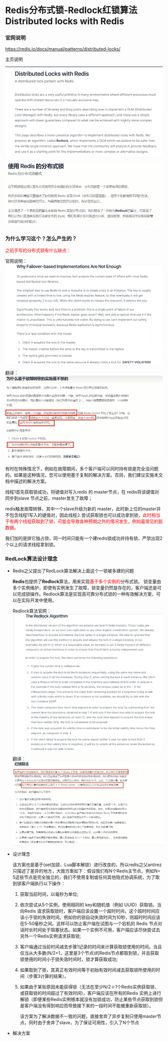 # Redis分布式锁-Redlock红锁算法 Distributed locks with Redis

### 官网说明

https://redis.io/docs/manual/patterns/distributed-locks/

主页说明

![](images/3.RedLock.jpg)

![](images/4.官网翻译.jpg)

### 为什么学习这个？怎么产生的？

<font color = 'red'>之前手写的分布式锁有什么缺点：</font>

官网说明：![](images/5.基于故障转移的实施是不够的.jpg)

翻译：![](images/6.翻译.jpg)

有时在特殊情况下，例如在故障期间，多个客户端可以同时持有锁是完全没问题的。如果是这种情况，您可以使用基于复制的解决方案。否则，我们建议实施本文档中描述的解决方案。

线程1首先获取锁成功，将键值对写入redis 的 master节点，在 redis将该键值对同步到slave 节点之前，master发生了故障；

redis触发故障转移，其中一个slave升级为新的 master，此时新上位的master并不包含线程1写入的键值对，因此线程⒉尝试获取锁也可以成功拿到锁，<font color = 'red'>此时相当于有两个线程获取到了锁，可能会导致各种预期之外的情况发生，例如最常见的脏数据。</font>

我们加的是排它独占锁，同一时间只能有一个建redis锁成功并持有锁，严禁出现2个以上的请求线程拿到锁。

### RedLock算法设计理念

- Redis之父提出了RedLock算法解决上面这个一锁被多建的问题

  **Redis**也提供了**Redlock**算法，用来实现<font color = 'red'>基于多个实例的</font>分布式锁。
  锁变量由多个实例维护，即使有实例发生了故障，锁变量仍然是存在的，客户端还是可以完成锁操作。Redlock算法是实现高可靠分布式锁的一种有效解决方案，可以在实际开发中使用。

  Redlock算法官网：![](images/8.RedLock算法.jpg)

  翻译：![](images/9.翻译.jpg)

- 设计理念

  该方案也是基于(set加锁、Lua脚本解锁）进行改良的，所以redis之父antirez只描述了差异的地方，大致方案如下：假设我们有N个Redis主节点，例如N= 5这些节点是完全独立的，我们不使用复制或任何其他隐式协调系统，为了取到锁客户端执行以下操作：

  1. 获取当前时间，以毫秒为单位;

  2. 依次尝试从5个实例，使用相同的 key和随机值（例如 UUID）获取锁。当向Redis 请求获取锁时，客户端应该设置一个超时时间，这个超时时间应该小于锁的失效时间。例如你的锁自动失效时间为10秒，则超时时间应该在5-50毫秒之间。这样可以防止客户端在试图与一个宕机的 Redis 节点对话时长时间处于阻塞状态。如果一个实例不可用，客户端应该尽快尝试去另外一个Redis实例请求获取锁;

  3. 客户端通过当前时间减去步骤1记录的时间来计算获取锁使用的时间。当且仅当从大多数(N/2+1，这里是3个节点)的Redis节点都取到锁，并且获取锁使用的时间小于锁失效时间时，锁才算获取成功;

  4. 如果取到了锁，其真正有效时间等于初始有效时间减去获取锁所使用的时间（步骤3计算的结果）。

  5. 如果由于某些原因未能获得锁（无法在至少N/2＋1个Redis实例获取锁、或获取锁的时间超过了有效时间)，客户端应该在所有的Redis 实例上进行解锁（即便某些Redis实例根本就没有加锁成功，防止某些节点获取到锁但是客户端没有得到响应而导致接下来的一段时间不能被重新获取锁）。

     该方案为了解决数据不一致的问题，直接舍弃了异步复制只使用master节点，同时由于舍弃了slave，为了保证可用性，引入了N个节点

- 解决方案













